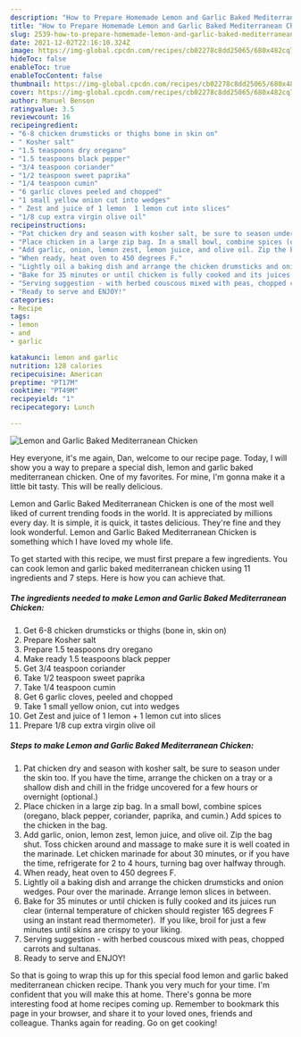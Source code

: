 ```yaml
---
description: "How to Prepare Homemade Lemon and Garlic Baked Mediterranean Chicken"
title: "How to Prepare Homemade Lemon and Garlic Baked Mediterranean Chicken"
slug: 2539-how-to-prepare-homemade-lemon-and-garlic-baked-mediterranean-chicken
date: 2021-12-02T22:16:10.324Z
image: https://img-global.cpcdn.com/recipes/cb02278c8dd25065/680x482cq70/lemon-and-garlic-baked-mediterranean-chicken-recipe-main-photo.jpg
hideToc: false
enableToc: true
enableTocContent: false
thumbnail: https://img-global.cpcdn.com/recipes/cb02278c8dd25065/680x482cq70/lemon-and-garlic-baked-mediterranean-chicken-recipe-main-photo.jpg
cover: https://img-global.cpcdn.com/recipes/cb02278c8dd25065/680x482cq70/lemon-and-garlic-baked-mediterranean-chicken-recipe-main-photo.jpg
author: Manuel Benson
ratingvalue: 3.5
reviewcount: 16
recipeingredient:
- "6-8 chicken drumsticks or thighs bone in skin on"
- " Kosher salt"
- "1.5 teaspoons dry oregano"
- "1.5 teaspoons black pepper"
- "3/4 teaspoon coriander"
- "1/2 teaspoon sweet paprika"
- "1/4 teaspoon cumin"
- "6 garlic cloves peeled and chopped"
- "1 small yellow onion cut into wedges"
- " Zest and juice of 1 lemon  1 lemon cut into slices"
- "1/8 cup extra virgin olive oil"
recipeinstructions:
- "Pat chicken dry and season with kosher salt, be sure to season under the skin too. If you have the time, arrange the chicken on a tray or a shallow dish and chill in the fridge uncovered for a few hours or overnight (optional.)"
- "Place chicken in a large zip bag. In a small bowl, combine spices (oregano, black pepper, coriander, paprika, and cumin.) Add spices to the chicken in the bag."
- "Add garlic, onion, lemon zest, lemon juice, and olive oil. Zip the bag shut. Toss chicken around and massage to make sure it is well coated in the marinade. Let chicken marinade for about 30 minutes, or if you have the time, refrigerate for 2 to 4 hours, turning bag over halfway through."
- "When ready, heat oven to 450 degrees F."
- "Lightly oil a baking dish and arrange the chicken drumsticks and onion wedges. Pour over the marinade. Arrange lemon slices in between."
- "Bake for 35 minutes or until chicken is fully cooked and its juices run clear (internal temperature of chicken should register 165 degrees F using an instant read thermometer).  If you like, broil for just a few minutes until skins are crispy to your liking."
- "Serving suggestion - with herbed couscous mixed with peas, chopped carrots and sultanas."
- "Ready to serve and ENJOY!"
categories:
- Recipe
tags:
- lemon
- and
- garlic

katakunci: lemon and garlic 
nutrition: 128 calories
recipecuisine: American
preptime: "PT17M"
cooktime: "PT49M"
recipeyield: "1"
recipecategory: Lunch

---
```



![Lemon and Garlic Baked Mediterranean Chicken](https://img-global.cpcdn.com/recipes/cb02278c8dd25065/680x482cq70/lemon-and-garlic-baked-mediterranean-chicken-recipe-main-photo.jpg)

Hey everyone, it's me again, Dan, welcome to our recipe page. Today, I will show you a way to prepare a special dish, lemon and garlic baked mediterranean chicken. One of my favorites. For mine, I'm gonna make it a little bit tasty. This will be really delicious.

Lemon and Garlic Baked Mediterranean Chicken is one of the most well liked of current trending foods in the world. It is appreciated by millions every day. It is simple, it is quick, it tastes delicious. They're fine and they look wonderful. Lemon and Garlic Baked Mediterranean Chicken is something which I have loved my whole life.




To get started with this recipe, we must first prepare a few ingredients. You can cook lemon and garlic baked mediterranean chicken using 11 ingredients and 7 steps. Here is how you can achieve that.

<!--inarticleads1-->

##### The ingredients needed to make Lemon and Garlic Baked Mediterranean Chicken:

1. Get 6-8 chicken drumsticks or thighs (bone in, skin on)
1. Prepare  Kosher salt
1. Prepare 1.5 teaspoons dry oregano
1. Make ready 1.5 teaspoons black pepper
1. Get 3/4 teaspoon coriander
1. Take 1/2 teaspoon sweet paprika
1. Take 1/4 teaspoon cumin
1. Get 6 garlic cloves, peeled and chopped
1. Take 1 small yellow onion, cut into wedges
1. Get  Zest and juice of 1 lemon + 1 lemon cut into slices
1. Prepare 1/8 cup extra virgin olive oil




<!--inarticleads2-->

##### Steps to make Lemon and Garlic Baked Mediterranean Chicken:

1. Pat chicken dry and season with kosher salt, be sure to season under the skin too. If you have the time, arrange the chicken on a tray or a shallow dish and chill in the fridge uncovered for a few hours or overnight (optional.)
1. Place chicken in a large zip bag. In a small bowl, combine spices (oregano, black pepper, coriander, paprika, and cumin.) Add spices to the chicken in the bag.
1. Add garlic, onion, lemon zest, lemon juice, and olive oil. Zip the bag shut. Toss chicken around and massage to make sure it is well coated in the marinade. Let chicken marinade for about 30 minutes, or if you have the time, refrigerate for 2 to 4 hours, turning bag over halfway through.
1. When ready, heat oven to 450 degrees F.
1. Lightly oil a baking dish and arrange the chicken drumsticks and onion wedges. Pour over the marinade. Arrange lemon slices in between.
1. Bake for 35 minutes or until chicken is fully cooked and its juices run clear (internal temperature of chicken should register 165 degrees F using an instant read thermometer).  If you like, broil for just a few minutes until skins are crispy to your liking.
1. Serving suggestion - with herbed couscous mixed with peas, chopped carrots and sultanas.
1. Ready to serve and ENJOY!



So that is going to wrap this up for this special food lemon and garlic baked mediterranean chicken recipe. Thank you very much for your time. I'm confident that you will make this at home. There's gonna be more interesting food at home recipes coming up. Remember to bookmark this page in your browser, and share it to your loved ones, friends and colleague. Thanks again for reading. Go on get cooking!
